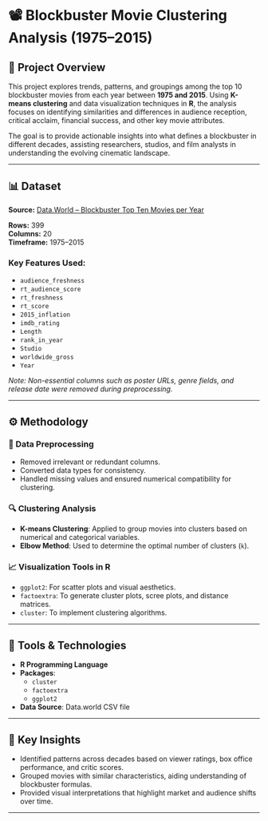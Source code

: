 # 📽️ Blockbuster Movie Clustering Analysis (1975–2015)

## 📌 Project Overview

This project explores trends, patterns, and groupings among the top 10 blockbuster movies from each year between **1975 and 2015**. Using **K-means clustering** and data visualization techniques in **R**, the analysis focuses on identifying similarities and differences in audience reception, critical acclaim, financial success, and other key movie attributes.

The goal is to provide actionable insights into what defines a blockbuster in different decades, assisting researchers, studios, and film analysts in understanding the evolving cinematic landscape.

---

## 📊 Dataset

**Source:** [Data.World – Blockbuster Top Ten Movies per Year](https://data.world/crowdflower/blockbuster-database)

**Rows:** 399  
**Columns:** 20  
**Timeframe:** 1975–2015  

### Key Features Used:
- `audience_freshness`
- `rt_audience_score`
- `rt_freshness`
- `rt_score`
- `2015_inflation`
- `imdb_rating`
- `Length`
- `rank_in_year`
- `Studio`
- `worldwide_gross`
- `Year`

*Note: Non-essential columns such as poster URLs, genre fields, and release date were removed during preprocessing.*

---

## ⚙️ Methodology

### 🔄 Data Preprocessing
- Removed irrelevant or redundant columns.
- Converted data types for consistency.
- Handled missing values and ensured numerical compatibility for clustering.

### 🔍 Clustering Analysis
- **K-means Clustering**: Applied to group movies into clusters based on numerical and categorical variables.
- **Elbow Method**: Used to determine the optimal number of clusters (`k`).

### 📈 Visualization Tools in R
- `ggplot2`: For scatter plots and visual aesthetics.
- `factoextra`: To generate cluster plots, scree plots, and distance matrices.
- `cluster`: To implement clustering algorithms.

---

## 🧰 Tools & Technologies

- **R Programming Language**
- **Packages**:
  - `cluster`
  - `factoextra`
  - `ggplot2`
- **Data Source**: Data.world CSV file

---

## 📌 Key Insights

- Identified patterns across decades based on viewer ratings, box office performance, and critic scores.
- Grouped movies with similar characteristics, aiding understanding of blockbuster formulas.
- Provided visual interpretations that highlight market and audience shifts over time.

---
